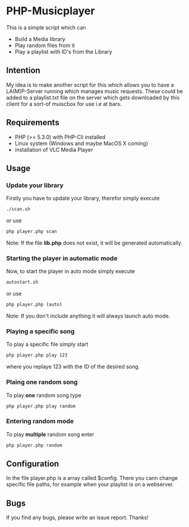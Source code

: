 # PHP-Musicplayer

This is a simple script which can
* Build a Media library
* Play random files from it
* Play a playlist with ID's from the Library

## Intention
My idea is to make another script for this which allows you to have a LA(M)P-Server running which manages music requests. These could be added to a playlist.txt file on the server which gets downloaded by this client for a sort-of muiscbox for use i.e at bars.

## Requirements
* PHP (>= 5.3.0) with PHP-Cli installed
* Linux system (Windows and maybe MacOS X coming)
* installation of VLC Media Player

## Usage

### Update your library
Firstly you have to update your library, therefor simply execute

```bash
./scan.sh
```
or use
```bash
php player.php scan
```

Note: If the file **lib.php** does not exist, it will be generated automatically.

### Starting the player in automatic mode
Now, to start the player in auto mode simply execute 
```bash
autostart.sh
```
or use
```bash
php player.php (auto)
```
Note: If you don't include anything it will always launch auto mode.

### Playing a specific song
To play a specific file simply start
```bash
php player.php play 123
```
where you replaye 123 with the ID of the desired song.

### Plaing one random song
To play **one** random song type
```bash
php player.php play random
```

### Entering random mode
To play **multiple** random song enter
```bash
php player.php random
```
## Configuration
In the file player.php is a array called $config. There you cann change specific file paths, for example when your playlist is on a webserver.

## Bugs
If you find any bugs, please write an issue report. Thanks!
